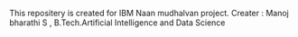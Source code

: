 This repositery is created for IBM Naan mudhalvan project.
Creater : Manoj bharathi S ,
B.Tech.Artificial Intelligence and Data Science
